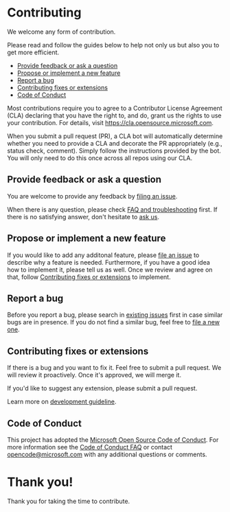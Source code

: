 # Contributing

We welcome any form of contribution.

Please read and follow the guides below to help not only us but also you to get
more efficient.

- [Provide feedback or ask a question](#provide-feedback-or-ask-a-question)
- [Propose or implement a new feature](#propose-or-implement-a-new-feature)
- [Report a bug](#report-a-bug)
- [Contributing fixes or extensions](#contributing-fixes-or-extensions)
- [Code of Conduct](#code-of-conduct)

Most contributions require you to agree to a Contributor License Agreement (CLA)
declaring that you have the right to, and do, grant us the rights to use your
contribution. For details, visit https://cla.opensource.microsoft.com.

When you submit a pull request (PR), a CLA bot will automatically determine
whether you need to provide a CLA and decorate the PR appropriately (e.g.,
status check, comment). Simply follow the instructions provided by the bot. You
will only need to do this once across all repos using our CLA.

## Provide feedback or ask a question

You are welcome to provide any feedback by [filing an
issue](https://github.com/microsoft/lisa/issues/new).

When there is any question, please check [FAQ and
troubleshooting](troubleshooting.md) first. If there is no satisfying answer,
don't hesitate to [ask us](https://github.com/microsoft/lisa/issues/new).

## Propose or implement a new feature

If you would like to add any additonal feature, please [file an
issue](https://github.com/microsoft/lisa/issues/new) to describe why a feature
is needed. Furthermore, if you have a good idea how to implement it, please tell
us as well. Once we review and agree on that, follow [Contributing fixes or
extensions](#contributing-fixes-or-extensions) to implement.

## Report a bug

Before you report a bug, please search in [existing
issues](https://github.com/microsoft/lisa/issues) first in case similar bugs are
in presence. If you do not find a similar bug, feel free to [file a new
one](https://github.com/microsoft/lisa/issues/new).

## Contributing fixes or extensions

If there is a bug and you want to fix it. Feel free to submit a pull request. We
will review it proactively. Once it's approved, we will merge it.

If you'd like to suggest any extension, please submit a pull request.

Learn more on [development guideline](./development.md).

## Code of Conduct

This project has adopted the [Microsoft Open Source Code of
Conduct](https://opensource.microsoft.com/codeofconduct/). For more information
see the [Code of Conduct
FAQ](https://opensource.microsoft.com/codeofconduct/faq/) or contact
[opencode@microsoft.com](mailto:opencode@microsoft.com) with any additional
questions or comments.

# Thank you!
Thank you for taking the time to contribute.